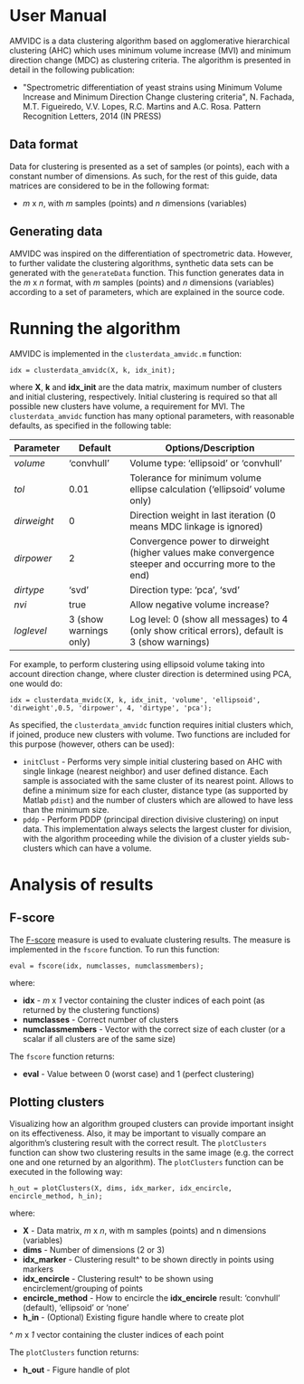 User Manual
===========

AMVIDC is a data clustering algorithm based on agglomerative 
hierarchical clustering (AHC) which uses minimum volume increase (MVI) 
and minimum direction change (MDC) as clustering criteria. The
algorithm is presented in detail in the following publication:

-   "Spectrometric differentiation of yeast strains using Minimum Volume 
Increase and Minimum Direction Change clustering criteria", N. Fachada, 
M.T. Figueiredo, V.V. Lopes, R.C. Martins and A.C. Rosa. Pattern 
Recognition Letters, 2014 (IN PRESS)

Data format
-----------

Data for clustering is presented as a set of samples (or points), each 
with a constant number of dimensions. As such, for the rest of this 
guide, data matrices are considered to be in the following format:

-   *m* x *n*, with *m* samples (points) and *n* dimensions (variables)

Generating data
---------------

AMVIDC was inspired on the differentiation of spectrometric data. 
However, to further validate the clustering algorithms, synthetic
data sets can be generated with the `generateData` function. This 
function generates data in the *m* x *n* format, with *m* samples 
(points) and *n* dimensions (variables) according to a set of 
parameters, which are explained in the source code.

Running the algorithm
=====================

AMVIDC is implemented in the `clusterdata_amvidc.m` function:

    idx = clusterdata_amvidc(X, k, idx_init);

where **X**, **k** and **idx\_init** are the data matrix, maximum number 
of clusters and initial clustering, respectively. Initial clustering 
is required so that all possible new clusters have volume, a requirement 
for MVI. The `clusterdata_amvidc` function has many optional parameters, 
with reasonable defaults, as specified in the following table:

  Parameter    | Default                |  Options/Description
  ------------ | ---------------------- | ------------------------------------------------------------------------------------------------------
  *volume*     | ‘convhull’             |  Volume type: ‘ellipsoid’ or ‘convhull’
  *tol*        | 0.01                   |  Tolerance for minimum volume ellipse calculation (‘ellipsoid’ volume only)
  *dirweight*  | 0                      |  Direction weight in last iteration (0 means MDC linkage is ignored)
  *dirpower*   | 2                      |  Convergence power to dirweight (higher values make convergence steeper and occurring more to the end)
  *dirtype*    | ‘svd’                  |  Direction type: ‘pca’, ‘svd’
  *nvi*        | true                   |  Allow negative volume increase?
  *loglevel*   | 3 (show warnings only) |  Log level: 0 (show all messages) to 4 (only show critical errors), default is 3 (show warnings)

For example, to perform clustering using ellipsoid volume taking into
account direction change, where cluster direction is determined using
PCA, one would do:

    idx = clusterdata_mvidc(X, k, idx_init, 'volume', 'ellipsoid', 'dirweight',0.5, 'dirpower', 4, 'dirtype', 'pca');

As specified, the `clusterdata_amvidc` function requires initial clusters
which, if joined, produce new clusters with volume. Two functions are
included for this purpose (however, others can be used):

-   `initClust` - Performs very simple initial clustering based
    on AHC with single linkage (nearest neighbor) and user defined
    distance. Each sample is associated with the same cluster of its
    nearest point. Allows to define a minimum size for each cluster,
    distance type (as supported by Matlab `pdist`) and the number of
    clusters which are allowed to have less than the minimum size.
-   `pddp` - Perform PDDP (principal direction divisive
    clustering) on input data. This implementation always selects the
    largest cluster for division, with the algorithm proceeding while
    the division of a cluster yields sub-clusters which can have a
    volume.

Analysis of results
===================

F-score
-------

The [F-score](http://en.wikipedia.org/wiki/F1_score) measure is used 
to evaluate clustering results. The measure is implemented in the 
`fscore` function. To run this function:

    eval = fscore(idx, numclasses, numclassmembers);

where:

-   **idx** - *m* x *1* vector containing the cluster indices of each
    point (as returned by the clustering functions)
-   **numclasses** - Correct number of clusters
-   **numclassmembers** - Vector with the correct size of each cluster
    (or a scalar if all clusters are of the same size)

The `fscore` function returns:

-   **eval** - Value between 0 (worst case) and 1 (perfect clustering)

Plotting clusters
-----------------

Visualizing how an algorithm grouped clusters can provide important 
insight on its effectiveness. Also, it may be important to visually 
compare an algorithm’s clustering result with the correct result. The 
`plotClusters` function can show two clustering results in the same 
image (e.g. the correct one and one returned by an algorithm). The 
`plotClusters` function can be executed in the following way:

    h_out = plotClusters(X, dims, idx_marker, idx_encircle, encircle_method, h_in);

where:

-   **X** - Data matrix, *m* x *n*, with m samples (points) and n
    dimensions (variables)
-   **dims** - Number of dimensions (2 or 3)
-   **idx_marker** - Clustering result^ to be shown directly in
    points using markers
-   **idx_encircle** - Clustering result^ to be shown using
    encirclement/grouping of points
-   **encircle_method** - How to encircle the **idx_encircle**
    result: ‘convhull’ (default), ‘ellipsoid’ or ‘none’
-   **h_in** - (Optional) Existing figure handle where to create
    plot

^ *m* x *1* vector containing the cluster indices of each point

The `plotClusters` function returns:

-   **h_out** - Figure handle of plot


